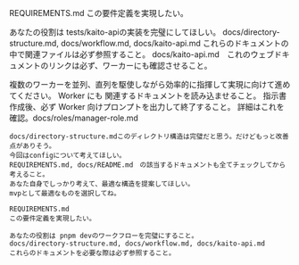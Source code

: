 REQUIREMENTS.md
この要件定義を実現したい。

あなたの役割は tests/kaito-apiの実装を完璧にしてほしい。
docs/directory-structure.md, docs/workflow.md, docs/kaito-api.md
これらのドキュメントの中で関連ファイルは必ず参照すること。
docs/kaito-api.md　これのウェブドキュメントのリンクは必ず、ワーカーにも確認させること。

複数のワーカーを並列、直列を駆使しながら効率的に指揮して実現に向けて進めてください。
Worker にも 関連するドキュメントを読み込ませること。
指示書作成後、必ず Worker 向けプロンプトを出力して終了すること。
詳細はこれを確認。docs/roles/manager-role.md

```
docs/directory-structure.mdこのディレクトリ構造は完璧だと思う。だけどもっと改善点がありそう。
今回はconfigについて考えてほしい。
REQUIREMENTS.md, docs/README.md　の該当するドキュメントも全てチェックしてから考えること。
あなた自身でしっかり考えて、最適な構造を提案してほしい。
mvpとして最適なものを選択してね。
```


```
REQUIREMENTS.md
この要件定義を実現したい。

あなたの役割は pnpm devのワークフローを完璧にすること。
docs/directory-structure.md, docs/workflow.md, docs/kaito-api.md
これらのドキュメントを必要な際は必ず参照すること。
```

```

```